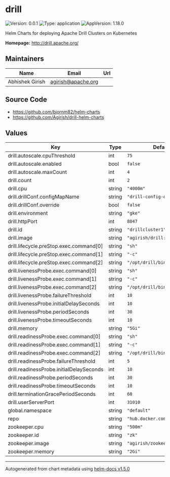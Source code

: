 # drill

![Version: 0.0.1](https://img.shields.io/badge/Version-0.0.1-informational?style=flat-square) ![Type: application](https://img.shields.io/badge/Type-application-informational?style=flat-square) ![AppVersion: 1.18.0](https://img.shields.io/badge/AppVersion-1.18.0-informational?style=flat-square)

Helm Charts for deploying Apache Drill Clusters on Kubernetes

**Homepage:** <http://drill.apache.org/>

## Maintainers

| Name | Email | Url |
| ---- | ------ | --- |
| Abhishek Girish | agirish@apache.org |  |

## Source Code

* <https://github.com/bjornm82/helm-charts>
* <https://github.com/Agirish/drill-helm-charts>

## Values

| Key | Type | Default | Description |
|-----|------|---------|-------------|
| drill.autoscale.cpuThreshold | int | `75` |  |
| drill.autoscale.enabled | bool | `false` |  |
| drill.autoscale.maxCount | int | `4` |  |
| drill.count | int | `2` |  |
| drill.cpu | string | `"4000m"` |  |
| drill.drillConf.configMapName | string | `"drill-config-override-cm"` |  |
| drill.drillConf.override | bool | `false` |  |
| drill.environment | string | `"gke"` |  |
| drill.httpPort | int | `8047` |  |
| drill.id | string | `"drillcluster1"` |  |
| drill.image | string | `"agirish/drill:1.17.0"` |  |
| drill.lifecycle.preStop.exec.command[0] | string | `"sh"` |  |
| drill.lifecycle.preStop.exec.command[1] | string | `"-c"` |  |
| drill.lifecycle.preStop.exec.command[2] | string | `"/opt/drill/bin/preStop.sh"` |  |
| drill.livenessProbe.exec.command[0] | string | `"sh"` |  |
| drill.livenessProbe.exec.command[1] | string | `"-c"` |  |
| drill.livenessProbe.exec.command[2] | string | `"/opt/drill/bin/isLive.sh"` |  |
| drill.livenessProbe.failureThreshold | int | `10` |  |
| drill.livenessProbe.initialDelaySeconds | int | `10` |  |
| drill.livenessProbe.periodSeconds | int | `30` |  |
| drill.livenessProbe.timeoutSeconds | int | `10` |  |
| drill.memory | string | `"5Gi"` |  |
| drill.readinessProbe.exec.command[0] | string | `"sh"` |  |
| drill.readinessProbe.exec.command[1] | string | `"-c"` |  |
| drill.readinessProbe.exec.command[2] | string | `"/opt/drill/bin/isReady.sh"` |  |
| drill.readinessProbe.failureThreshold | int | `5` |  |
| drill.readinessProbe.initialDelaySeconds | int | `10` |  |
| drill.readinessProbe.periodSeconds | int | `30` |  |
| drill.readinessProbe.timeoutSeconds | int | `10` |  |
| drill.terminationGracePeriodSeconds | int | `60` |  |
| drill.userServerPort | int | `31010` |  |
| global.namespace | string | `"default"` |  |
| repo | string | `"hub.docker.com/u/"` |  |
| zookeeper.cpu | string | `"500m"` |  |
| zookeeper.id | string | `"zk"` |  |
| zookeeper.image | string | `"agirish/zookeeper:3.6.0"` |  |
| zookeeper.memory | string | `"2Gi"` |  |

----------------------------------------------
Autogenerated from chart metadata using [helm-docs v1.5.0](https://github.com/norwoodj/helm-docs/releases/v1.5.0)
